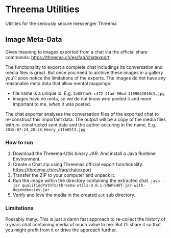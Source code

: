 # Threema Utilities
Utilities for the seriously secure messenger Threema

## Image Meta-Data
Gives meaning to images exported from a chat via the official share commands: https://threema.ch/es/faq/chatexport.

The functionality to export a complete chat includings its conversation and media files is great. But once you need to archive these images in a gallery you'll soon notice the limitations of the exports.
The images do not have any reasonable meta data that allow mental mappings:

 - file name is a unique id. E.g. `2e5874e5-c472-4fad-98bd-3109032010c5.jpg`
 - images have no meta, so we do not know *who* posted it and more important to me, *when* it was posted.

The chat exporter analyses the conversation files of the exported chat to re-construct this important data. The output will be a copy of the media files with re-constructed sent date and the author occuring in the name. E.g. `2018-07-24_20-26_Henry_c1fe05f3.jpg`

### How to run
1. Download the Threema-Utlis binary JAR. And install a Java Runtime Environment.
2. Create a Chat.zip using Threemas official export functionality: https://threema.ch/es/faq/chatexport
3. Transfer the ZIP to your computer and unpack it.
4. Run the image within the directory containing the extracted chat.
`java -jar qualifiedPathTo/threema-utils-0.0.1-SNAPSHOT-jar-with-dependencies.jar`
5. Verify and love the media in the created `out` sub directory. 

### Limitations
Possably many. This is just a damn fast approach to re-collect the history of a years chat containing media of much value to me. But I'll share it so that you might profit from it or drive the approach further.